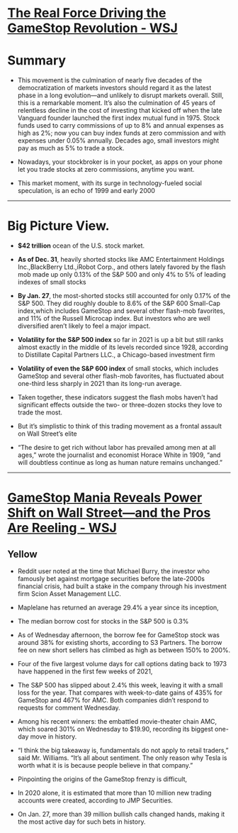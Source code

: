 # [The Real Force Driving the GameStop Revolution - WSJ](https://www.wsj.com/articles/the-real-force-driving-the-gamestop-amc-blackberry-revolution-11611965586?mod=itp_wsj&ru=yahoo)

# Summary
* This movement is the culmination of nearly five decades of the democratization of markets investors should regard it as the latest phase in a long evolution—and unlikely to disrupt markets overall.
Still, this is a remarkable moment. It’s also the culmination of 45 years of relentless decline in the cost of investing that kicked off when the late Vanguard founder launched the first index mutual fund in 1975. Stock funds used to carry commissions of up to 8% and annual expenses as high as 2%; now you can buy index funds at zero commission and with expenses under 0.05% annually.
Decades ago, small investors might pay as much as 5% to trade a stock.

* Nowadays, your stockbroker is in your pocket, as apps on your phone let you trade stocks at zero commissions, anytime you want.

* This market moment, with its surge in technology-fueled social speculation, is an echo of 1999 and early 2000

___
# Big Picture View.
* __$42 trillion__ ocean of the U.S. stock market.

* __As of Dec. 31__, heavily shorted stocks like AMC Entertainment Holdings Inc.,BlackBerry Ltd.,iRobot Corp., and others lately favored by the flash mob made up only 0.13% of the S&P 500 and only 4% to 5% of leading indexes of small stocks

* __By Jan. 27__, the most-shorted stocks still accounted for only 0.17% of the S&P 500. They did roughly double to 8.6% of the S&P 600 Small-Cap index,which includes GameStop and several other flash-mob favorites, and 11% of the Russell Microcap index. But investors who are well diversified aren’t likely to feel a major impact.

* __Volatility for the S&P 500 index__ so far in 2021 is up a bit but still ranks almost exactly in the middle of its levels recorded since 1928, according to Distillate Capital Partners LLC., a Chicago-based investment firm

* __Volatility of even the S&P 600 index__ of small stocks, which includes GameStop and several other flash-mob favorites, has fluctuated about one-third less sharply in 2021 than its long-run average.

* Taken together, these indicators suggest the flash mobs haven’t had significant effects outside the two- or three-dozen stocks they love to trade the most.
* But it’s simplistic to think of this trading movement as a frontal assault on Wall Street’s elite
* “The desire to get rich without labor has prevailed among men at all ages,” wrote the journalist and economist Horace White in 1909, “and will doubtless continue as long as human nature remains unchanged.”

____
# [GameStop Mania Reveals Power Shift on Wall Street—and the Pros Are Reeling - WSJ](https://www.wsj.com/articles/gamestop-mania-reveals-power-shift-on-wall-streetand-the-pros-are-reeling-11611774663)

## Yellow
* Reddit user noted at the time that Michael Burry, the investor who famously bet against mortgage securities before the late-2000s financial crisis, had built a stake in the company through his investment firm Scion Asset Management LLC.

* Maplelane has returned an average 29.4% a year since its inception, 

* The median borrow cost for stocks in the S&P 500 is 0.3%

* As of Wednesday afternoon, the borrow fee for GameStop stock was around 38% for existing shorts, according to S3 Partners. The borrow fee on new short sellers has climbed as high as between 150% to 200%.

*  Four of the five largest volume days for call options dating back to 1973 have happened in the first few weeks of 2021,

* The S&P 500 has slipped about 2.4% this week, leaving it with a small loss for the year. That compares with week-to-date gains of 435% for GameStop and 467% for AMC. Both companies didn’t respond to requests for comment Wednesday.

* Among his recent winners: the embattled movie-theater chain AMC, which soared 301% on Wednesday to $19.90, recording its biggest one-day move in history.

* “I think the big takeaway is, fundamentals do not apply to retail traders,” said Mr. Williams. “It’s all about sentiment. The only reason why Tesla is worth what it is is because people believe in that company.”

* Pinpointing the origins of the GameStop frenzy is difficult,

* In 2020 alone, it is estimated that more than 10 million new trading accounts were created, according to JMP Securities.

* On Jan. 27, more than 39 million bullish calls changed hands, making it the most active day for such bets in history.
